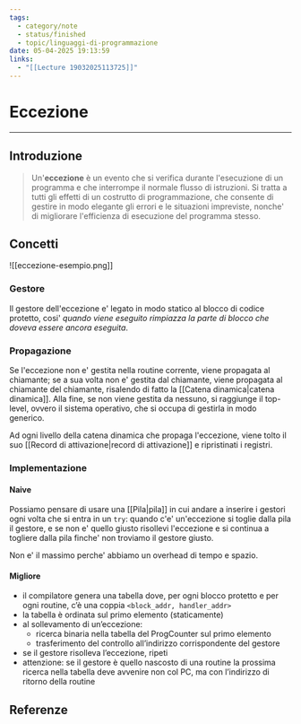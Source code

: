 ```yaml
---
tags:
  - category/note
  - status/finished
  - topic/linguaggi-di-programmazione
date: 05-04-2025 19:13:59
links:
  - "[[Lecture 19032025113725]]"
---
```

# Eccezione
---
## Introduzione
> Un'**eccezione** è un evento che si verifica durante l'esecuzione di un programma e che interrompe il normale flusso di istruzioni. Si tratta a tutti gli effetti di un costrutto di programmazione, che consente di gestire in modo elegante gli errori e le situazioni impreviste, nonche' di migliorare l'efficienza di esecuzione del programma stesso.

## Concetti
![[eccezione-esempio.png]]

### Gestore
Il gestore dell'eccezione e' legato in modo statico al blocco di codice protetto, cosi' _quando viene eseguito rimpiazza la parte di blocco che doveva essere ancora eseguita_.

### Propagazione
Se l'eccezione non e' gestita nella routine corrente, viene propagata al chiamante; se a sua volta non e' gestita dal chiamante, viene propagata al chiamante del chiamante, risalendo di fatto la [[Catena dinamica|catena dinamica]]. Alla fine, se non viene gestita da nessuno, si raggiunge il top-level, ovvero il sistema operativo, che si occupa di gestirla in modo generico.

Ad ogni livello della catena dinamica che propaga l'eccezione, viene tolto il suo [[Record di attivazione|record di attivazione]] e ripristinati i registri.

### Implementazione
#### Naive
Possiamo pensare di usare una [[Pila|pila]] in cui andare a inserire i gestori ogni volta che si entra in un `try`: quando c'e' un'eccezione si toglie dalla pila il gestore, e se non e' quello giusto risollevi l'eccezione e si continua a togliere dalla pila finche' non troviamo il gestore giusto.

Non e' il massimo perche' abbiamo un overhead di tempo e spazio.

#### Migliore
- il compilatore genera una tabella dove, per ogni blocco protetto e per ogni routine, c’è una coppia `<block_addr, handler_addr>`
- la tabella è ordinata sul primo elemento (staticamente)
- al sollevamento di un’eccezione:
	- ricerca binaria nella tabella del ProgCounter sul primo elemento
	- trasferimento del controllo all’indirizzo corrispondente del gestore
- se il gestore risolleva l’eccezione, ripeti
- attenzione: se il gestore è quello nascosto di una routine la prossima ricerca nella tabella deve avvenire non col PC, ma con l’indirizzo di ritorno della routine

## Referenze